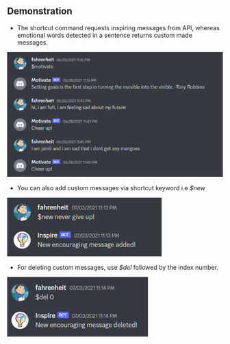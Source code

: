 ## Demonstration

* The shortcut command requests inspiring messages from API, whereas emotional words detected in a sentence returns custom made messages.

 <p align="center">
   <img src="./images/motivate-bot.PNG">
</p>

* You can also add custom messages via shortcut keyword i.e <i>$new</i>

 <img src="./images/inspire-1.PNG">
 
* For deleting custom messages, use <i>$del</i> followed by the index number.

 <img src="./images/inspire-2.PNG">
 

